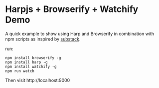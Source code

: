 # Harpjs + Browserify + Watchify Demo

A quick example to show using Harp and Browserify in combination with npm scripts as inspired by [substack](https://gist.github.com/substack/7819530).


run:

```
npm install browserify -g
npm install harp -g
npm install watchify -g
npm run watch
```

Then visit http://localhost:9000
